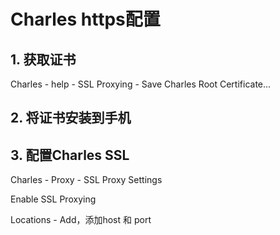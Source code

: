 # Charles https配置

## 1. 获取证书 

Charles - help - SSL Proxying - Save Charles Root Certificate...

## 2. 将证书安装到手机

## 3. 配置Charles SSL

Charles - Proxy - SSL Proxy Settings

Enable SSL Proxying

Locations - Add，添加host 和 port